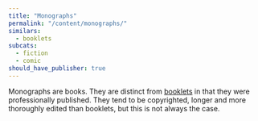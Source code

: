 ```yaml
---
title: "Monographs"
permalink: "/content/monographs/"
similars:
  - booklets
subcats:
  - fiction
  - comic
should_have_publisher: true
---
```


Monographs are books. They are distinct from [booklets](/content/booklets/) in that they were professionally published. They tend to be copyrighted, longer and more thoroughly edited than booklets, but this is not always the case.

